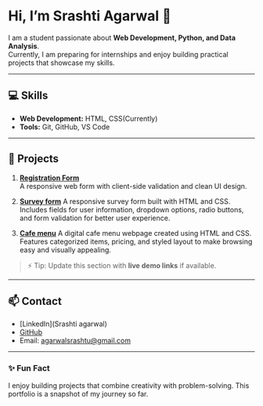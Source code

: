 # Hi, I’m Srashti Agarwal 👋

I am a student passionate about **Web Development, Python, and Data Analysis**.  
Currently, I am preparing for internships and enjoy building practical projects that showcase my skills.

---
## 💻 Skills
- **Web Development:** HTML, CSS(Currently)
- **Tools:** Git, GitHub, VS Code

---

## 📝 Projects

1. [**Registration Form**](https://im-srashtiagarwal.github.io/registration-form/)  
   A responsive web form with client-side validation and clean UI design.

2. [**Survey form**](https://im-srashtiagarwal.github.io/survey-form/)
   A responsive survey form built with HTML and CSS. Includes fields for user information, dropdown options, radio buttons, and form validation for better user experience.

3. [**Cafe menu**](https://im-srashtiagarwal.github.io/Cafe-menu/)
   A digital cafe menu webpage created using HTML and CSS. Features categorized items, pricing, and styled layout to make browsing easy and visually appealing.

   

> ⚡ Tip: Update this section with **live demo links** if available.

---

## 📫 Contact

- [LinkedIn](Srashti agarwal)  
- [GitHub](https://github.com/im-srashtiagarwal)  
- Email: agarwalsrashtu@gmail.com

---

### ✨ Fun Fact
I enjoy building projects that combine creativity with problem-solving. This portfolio is a snapshot of my journey so far.
